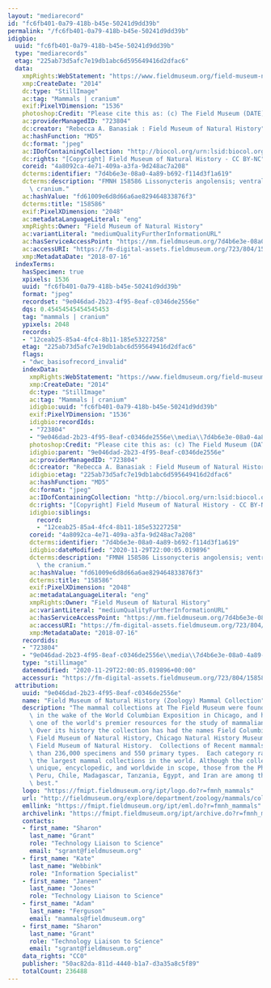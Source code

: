 ```yaml
---
layout: "mediarecord"
id: "fc6fb401-0a79-418b-b45e-50241d9dd39b"
permalink: "/fc6fb401-0a79-418b-b45e-50241d9dd39b"
idigbio:
  uuid: "fc6fb401-0a79-418b-b45e-50241d9dd39b"
  type: "mediarecords"
  etag: "225ab73d5afc7e19db1abc6d595649416d2dfac6"
  data:
    xmpRights:WebStatement: "https://www.fieldmuseum.org/field-museum-natural-history-conditions-and-suggested-norms-use-collections"
    xmp:CreateDate: "2014"
    dc:type: "StillImage"
    ac:tag: "Mammals | cranium"
    exif:PixelYDimension: "1536"
    photoshop:Credit: "Please cite this as: (c) The Field Museum (DATE) CC-BY-NC"
    ac:providerManagedID: "723804"
    dc:creator: "Rebecca A. Banasiak : Field Museum of Natural History"
    ac:hashFunction: "MD5"
    dc:format: "jpeg"
    ac:IDofContainingCollection: "http://biocol.org/urn:lsid:biocol.org:col:34795"
    dc:rights: "[Copyright] Field Museum of Natural History - CC BY-NC"
    coreid: "4a8092ca-4e71-409a-a3fa-9d248ac7a208"
    dcterms:identifier: "7d4b6e3e-08a0-4a89-b692-f114d3f1a619"
    dcterms:description: "FMNH 158586 Lissonycteris angolensis; ventral view of the\
      \ cranium."
    ac:hashValue: "fd61009e6d8d66a6ae829464833876f3"
    dcterms:title: "158586"
    exif:PixelXDimension: "2048"
    ac:metadataLanguageLiteral: "eng"
    xmpRights:Owner: "Field Museum of Natural History"
    ac:variantLiteral: "mediumQualityFurtherInformationURL"
    ac:hasServiceAccessPoint: "https://mm.fieldmuseum.org/7d4b6e3e-08a0-4a89-b692-f114d3f1a619"
    ac:accessURI: "https://fm-digital-assets.fieldmuseum.org/723/804/158586_Ventral_RB01_MZ.jpg"
    xmp:MetadataDate: "2018-07-16"
  indexTerms:
    hasSpecimen: true
    xpixels: 1536
    uuid: "fc6fb401-0a79-418b-b45e-50241d9dd39b"
    format: "jpeg"
    recordset: "9e046dad-2b23-4f95-8eaf-c0346de2556e"
    dqs: 0.45454545454545453
    tag: "mammals | cranium"
    ypixels: 2048
    records:
    - "12ceab25-85a4-4fc4-8b11-185e53227258"
    etag: "225ab73d5afc7e19db1abc6d595649416d2dfac6"
    flags:
    - "dwc_basisofrecord_invalid"
    indexData:
      xmpRights:WebStatement: "https://www.fieldmuseum.org/field-museum-natural-history-conditions-and-suggested-norms-use-collections"
      xmp:CreateDate: "2014"
      dc:type: "StillImage"
      ac:tag: "Mammals | cranium"
      idigbio:uuid: "fc6fb401-0a79-418b-b45e-50241d9dd39b"
      exif:PixelYDimension: "1536"
      idigbio:recordIds:
      - "723804"
      - "9e046dad-2b23-4f95-8eaf-c0346de2556e\\media\\7d4b6e3e-08a0-4a89-b692-f114d3f1a619"
      photoshop:Credit: "Please cite this as: (c) The Field Museum (DATE) CC-BY-NC"
      idigbio:parent: "9e046dad-2b23-4f95-8eaf-c0346de2556e"
      ac:providerManagedID: "723804"
      dc:creator: "Rebecca A. Banasiak : Field Museum of Natural History"
      idigbio:etag: "225ab73d5afc7e19db1abc6d595649416d2dfac6"
      ac:hashFunction: "MD5"
      dc:format: "jpeg"
      ac:IDofContainingCollection: "http://biocol.org/urn:lsid:biocol.org:col:34795"
      dc:rights: "[Copyright] Field Museum of Natural History - CC BY-NC"
      idigbio:siblings:
        record:
        - "12ceab25-85a4-4fc4-8b11-185e53227258"
      coreid: "4a8092ca-4e71-409a-a3fa-9d248ac7a208"
      dcterms:identifier: "7d4b6e3e-08a0-4a89-b692-f114d3f1a619"
      idigbio:dateModified: "2020-11-29T22:00:05.019896"
      dcterms:description: "FMNH 158586 Lissonycteris angolensis; ventral view of\
        \ the cranium."
      ac:hashValue: "fd61009e6d8d66a6ae829464833876f3"
      dcterms:title: "158586"
      exif:PixelXDimension: "2048"
      ac:metadataLanguageLiteral: "eng"
      xmpRights:Owner: "Field Museum of Natural History"
      ac:variantLiteral: "mediumQualityFurtherInformationURL"
      ac:hasServiceAccessPoint: "https://mm.fieldmuseum.org/7d4b6e3e-08a0-4a89-b692-f114d3f1a619"
      ac:accessURI: "https://fm-digital-assets.fieldmuseum.org/723/804/158586_Ventral_RB01_MZ.jpg"
      xmp:MetadataDate: "2018-07-16"
    recordids:
    - "723804"
    - "9e046dad-2b23-4f95-8eaf-c0346de2556e\\media\\7d4b6e3e-08a0-4a89-b692-f114d3f1a619"
    type: "stillimage"
    datemodified: "2020-11-29T22:00:05.019896+00:00"
    accessuri: "https://fm-digital-assets.fieldmuseum.org/723/804/158586_Ventral_RB01_MZ.jpg"
  attribution:
    uuid: "9e046dad-2b23-4f95-8eaf-c0346de2556e"
    name: "Field Museum of Natural History (Zoology) Mammal Collection"
    description: "The mammal collections at The Field Museum were founded in 1893,\
      \ in the wake of the World Columbian Exposition in Chicago, and have grown into\
      \ one of the world's premier resources for the study of mammalian evolution.\
      \ Over its history the collection has had the names Field Columbian Museum,\
      \ Field Museum of Natural History, Chicago Natural History Museum, and again\
      \ Field Museum of Natural History.  Collections of Recent mammals number more\
      \ than 236,000 specimens and 550 primary types.  Each category ranks it among\
      \ the largest mammal collections in the world. Although the collections are\
      \ unique, encyclopedic, and worldwide in scope, those from the Philippines,\
      \ Peru, Chile, Madagascar, Tanzania, Egypt, and Iran are among the world's very\
      \ best."
    logo: "https://fmipt.fieldmuseum.org/ipt/logo.do?r=fmnh_mammals"
    url: "http://fieldmuseum.org/explore/department/zoology/mammals/collections"
    emllink: "https://fmipt.fieldmuseum.org/ipt/eml.do?r=fmnh_mammals"
    archivelink: "https://fmipt.fieldmuseum.org/ipt/archive.do?r=fmnh_mammals"
    contacts:
    - first_name: "Sharon"
      last_name: "Grant"
      role: "Technology Liaison to Science"
      email: "sgrant@fieldmuseum.org"
    - first_name: "Kate"
      last_name: "Webbink"
      role: "Information Specialist"
    - first_name: "Janeen"
      last_name: "Jones"
      role: "Technology Liaison to Science"
    - first_name: "Adam"
      last_name: "Ferguson"
      email: "mammals@fieldmuseum.org"
    - first_name: "Sharon"
      last_name: "Grant"
      role: "Technology Liaison to Science"
      email: "sgrant@fieldmuseum.org"
    data_rights: "CC0"
    publisher: "50ac82da-811d-4440-b1a7-d3a35a8c5f89"
    totalCount: 236488
---
```

